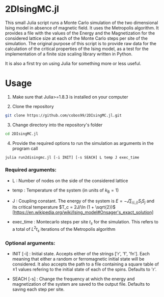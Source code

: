 # 2DIsingMC.jl
This small Julia script runs a Monte Carlo simulation of the two dimensional Ising model in absence of magnetic field. It uses the Metropolis algorithm. It provides a file with the values of the Energy and the Magnetization for the considered lattice size at each of the Monte Carlo steps per site of the simulation. The original purpose of this script is to provide raw data for the calculation of the critical properties of the Ising model, as a test for the implementation of a finite size scaling library written in Python.

It is also a first try on using Julia for something more or less useful.

# Usage

1. Make sure that Julia>=1.8.3 is installed on your computer

2. Clone the repository

```bash
git clone https://github.com/cobos99/2DIsingMC.jl.git
```

3. Change directory into the repository's folder

```bash
cd 2DIsingMC.jl
```

4. Provide the required options to run the simulation as arguments in the program call

```bash
julia run2disingmc.jl [-i INIT] [-s SEACH] L temp J exec_time
```

### Required arguments:
    
- L : Number of nodes on the side of the considered lattice

- temp : Temperature of the system (in units of $k_\mathrm{B} = 1$)

- J : Coupling constant. The energy of the system is $E = -J\sum_{\left\langle i,j \right\rangle} S_i S_j$ and its critical temperature $T_c = 2J/\ln (1 + \sqrt{2})$ [https://en.wikipedia.org/wiki/Ising_model#Onsager's_exact_solution]

- exec_time : Montecarlo steps per site $t_s$ for the simulation. This refers to a total of $L^2t_s$ iterations of the Metropolis algorithm

### Optional arguments:

- INIT [-i] : Initial state. Accepts either of the strings ['r', 'f', 'fn']. Each meaning that either a random or ferromagnetic initial state will be considered. It also accepts the path to a file containing a square table of $\pm 1$ values refering to the initial state of each of the spins.  Defaults to 'r'.

- SEACH [-s] : Change the frequency at which the energy and magnetization of the system are saved to the output file. Defaults to saving each step per site.

